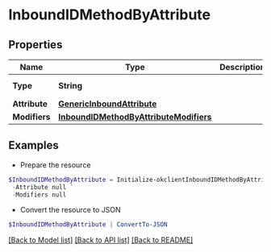 # InboundIDMethodByAttribute
## Properties

Name | Type | Description | Notes
------------ | ------------- | ------------- | -------------
**Type** | **String** |  | [optional] [readonly] 
**Attribute** | [**GenericInboundAttribute**](GenericInboundAttribute.md) |  | [optional] 
**Modifiers** | [**InboundIDMethodByAttributeModifiers**](InboundIDMethodByAttributeModifiers.md) |  | [optional] 

## Examples

- Prepare the resource
```powershell
$InboundIDMethodByAttribute = Initialize-okclientInboundIDMethodByAttribute  -Type null `
 -Attribute null `
 -Modifiers null
```

- Convert the resource to JSON
```powershell
$InboundIDMethodByAttribute | ConvertTo-JSON
```

[[Back to Model list]](../README.md#documentation-for-models) [[Back to API list]](../README.md#documentation-for-api-endpoints) [[Back to README]](../README.md)

